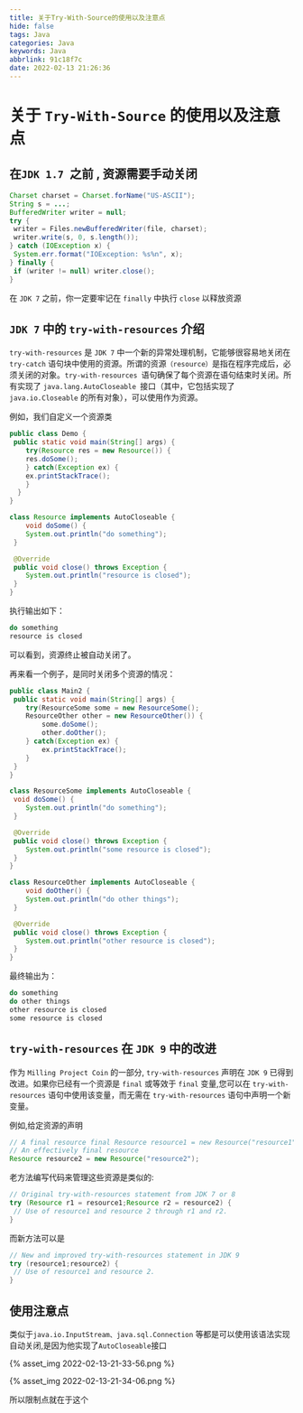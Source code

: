 ```yaml
---
title: 关于Try-With-Source的使用以及注意点
hide: false
tags: Java
categories: Java
keywords: Java
abbrlink: 91c18f7c
date: 2022-02-13 21:26:36
---
```


# 关于 ``Try-With-Source`` 的使用以及注意点

## 在``JDK 1.7 ``之前 , 资源需要手动关闭


<!-- more -->

```java
Charset charset = Charset.forName("US-ASCII");
String s = ...;
BufferedWriter writer = null;
try {
 writer = Files.newBufferedWriter(file, charset);
 writer.write(s, 0, s.length());
} catch (IOException x) {
 System.err.format("IOException: %s%n", x);
} finally {
 if (writer != null) writer.close();
}
```
在 ``JDK 7`` 之前，你一定要牢记在 ``finally`` 中执行 ``close`` 以释放资源

## ``JDK 7`` 中的 ``try-with-resources`` 介绍

``try-with-resources`` 是 ``JDK 7`` 中一个新的异常处理机制，它能够很容易地关闭在 ``try-catch`` 语句块中使用的资源。所谓的资源``（resource）``是指在程序完成后，必须关闭的对象。``try-with-resources ``语句确保了每个资源在语句结束时关闭。所有实现了 ``java.lang.AutoCloseable ``接口（其中，它包括实现了 ``java.io.Closeable`` 的所有对象），可以使用作为资源。

例如，我们自定义一个资源类
```java
public class Demo { 
 public static void main(String[] args) {
    try(Resource res = new Resource()) {
    res.doSome();
    } catch(Exception ex) {
    ex.printStackTrace();
    }
  }
}

class Resource implements AutoCloseable {
    void doSome() {
    System.out.println("do something");
 }

 @Override 
 public void close() throws Exception {
    System.out.println("resource is closed");
 }
}
```

执行输出如下：
```java
do something
resource is closed
```

可以看到，资源终止被自动关闭了。

再来看一个例子，是同时关闭多个资源的情况：
```java
public class Main2 { 
 public static void main(String[] args) {
    try(ResourceSome some = new ResourceSome();
    ResourceOther other = new ResourceOther()) {
        some.doSome();
        other.doOther();
    } catch(Exception ex) {
        ex.printStackTrace();
    }
 }
}

class ResourceSome implements AutoCloseable {
 void doSome() {
    System.out.println("do something");
 }

 @Override 
 public void close() throws Exception {
    System.out.println("some resource is closed");
 }
}

class ResourceOther implements AutoCloseable {
    void doOther() {
    System.out.println("do other things");
 }

 @Override 
 public void close() throws Exception {
    System.out.println("other resource is closed");
 }
}
```
最终输出为：

```java
do something
do other things
other resource is closed
some resource is closed
```

## ``try-with-resources`` 在 ``JDK 9`` 中的改进

作为 ``Milling Project Coin`` 的一部分, ``try-with-resources`` 声明在 ``JDK 9`` 已得到改进。如果你已经有一个资源是 ``final`` 或等效于 ``final`` 变量,您可以在 ``try-with-resources`` 语句中使用该变量，而无需在 ``try-with-resources`` 语句中声明一个新变量。

例如,给定资源的声明
```java
// A final resource final Resource resource1 = new Resource("resource1");
// An effectively final resource
Resource resource2 = new Resource("resource2");
```
老方法编写代码来管理这些资源是类似的:
```java
// Original try-with-resources statement from JDK 7 or 8 
try (Resource r1 = resource1;Resource r2 = resource2) {
 // Use of resource1 and resource 2 through r1 and r2.
}
```
而新方法可以是
```java
// New and improved try-with-resources statement in JDK 9 
try (resource1;resource2) {
 // Use of resource1 and resource 2.
}
```
## 使用注意点

类似于``java.io.InputStream、java.sql.Connection`` 等都是可以使用该语法实现自动关闭,是因为他实现了``AutoCloseable``接口

{% asset_img 2022-02-13-21-33-56.png %} 

{% asset_img 2022-02-13-21-34-06.png %}

所以限制点就在于这个











